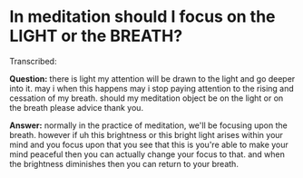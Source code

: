 # In meditation should I focus on the LIGHT or the BREATH?

<Youtube width="560" height="315" src="https://youtu.be/7JP_muNfDGU" />

Transcribed:

**Question:** there is light my attention will be drawn to the light and go deeper into it. may i when this happens may i stop paying attention to the rising and cessation of my breath. should my meditation object be on the light or on the breath please advice thank you.

**Answer:** normally in the practice of meditation, we'll be focusing upon the breath. however if uh this brightness or this bright light arises within your mind and you focus upon that you see that this is you're able to make your mind peaceful then you can actually change your focus to that. and when the brightness diminishes then you can return to your breath.

